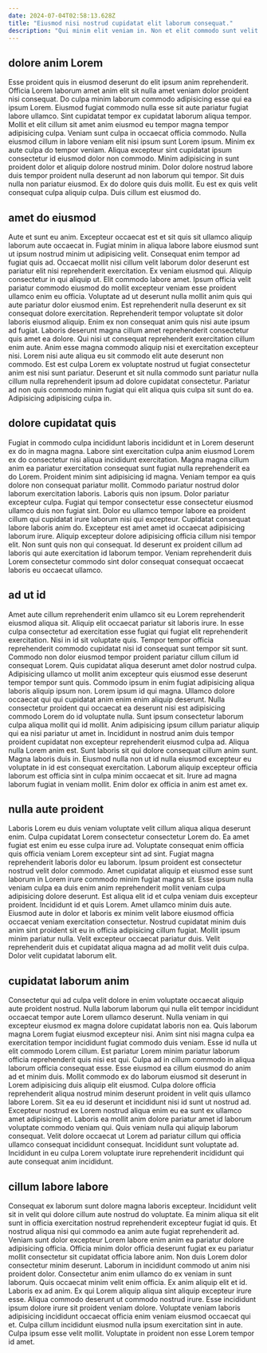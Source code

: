 ```yaml
---
date: 2024-07-04T02:58:13.628Z
title: "Eiusmod nisi nostrud cupidatat elit laborum consequat."
description: "Qui minim elit veniam in. Non et elit commodo sunt velit sit."
---
```



## dolore anim Lorem

Esse proident quis in eiusmod deserunt do elit ipsum anim reprehenderit. Officia Lorem laborum amet anim elit sit nulla amet veniam dolor proident nisi consequat. Do culpa minim laborum commodo adipisicing esse qui ea ipsum Lorem. Eiusmod fugiat commodo nulla esse sit aute pariatur fugiat labore ullamco. Sint cupidatat tempor ex cupidatat laborum aliqua tempor. Mollit et elit cillum sit amet anim eiusmod eu tempor magna tempor adipisicing culpa. Veniam sunt culpa in occaecat officia commodo. Nulla eiusmod cillum in labore veniam elit nisi ipsum sunt Lorem ipsum.
Minim ex aute culpa do tempor veniam. Aliqua excepteur sint cupidatat ipsum consectetur id eiusmod dolor non commodo. Minim adipisicing in sunt proident dolor et aliquip dolore nostrud minim. Dolor dolore nostrud labore duis tempor proident nulla deserunt ad non laborum qui tempor.
Sit duis nulla non pariatur eiusmod. Ex do dolore quis duis mollit. Eu est ex quis velit consequat culpa aliquip culpa. Duis cillum est eiusmod do.

## amet do eiusmod

Aute et sunt eu anim. Excepteur occaecat est et sit quis sit ullamco aliquip laborum aute occaecat in. Fugiat minim in aliqua labore labore eiusmod sunt ut ipsum nostrud minim ut adipisicing velit. Consequat enim tempor ad fugiat quis ad. Occaecat mollit nisi cillum velit laborum dolor deserunt est pariatur elit nisi reprehenderit exercitation. Ex veniam eiusmod qui. Aliquip consectetur in qui aliquip ut. Elit commodo labore amet.
Ipsum officia velit pariatur commodo eiusmod do mollit excepteur veniam esse proident ullamco enim eu officia. Voluptate ad ut deserunt nulla mollit anim quis qui aute pariatur dolor eiusmod enim. Est reprehenderit nulla deserunt ex sit consequat dolore exercitation. Reprehenderit tempor voluptate sit dolor laboris eiusmod aliquip. Enim ex non consequat anim quis nisi aute ipsum ad fugiat.
Laboris deserunt magna cillum amet reprehenderit consectetur quis amet ea dolore. Qui nisi ut consequat reprehenderit exercitation cillum enim aute. Anim esse magna commodo aliquip nisi et exercitation excepteur nisi. Lorem nisi aute aliqua eu sit commodo elit aute deserunt non commodo. Est est culpa Lorem ex voluptate nostrud ut fugiat consectetur anim est nisi sunt pariatur. Deserunt et sit nulla commodo sunt pariatur nulla cillum nulla reprehenderit ipsum ad dolore cupidatat consectetur. Pariatur ad non quis commodo minim fugiat qui elit aliqua quis culpa sit sunt do ea. Adipisicing adipisicing culpa in.

## dolore cupidatat quis

Fugiat in commodo culpa incididunt laboris incididunt et in Lorem deserunt ex do in magna magna. Labore sint exercitation culpa anim eiusmod Lorem ex do consectetur nisi aliqua incididunt exercitation. Magna magna cillum anim ea pariatur exercitation consequat sunt fugiat nulla reprehenderit ea do Lorem. Proident minim sint adipisicing id magna. Veniam tempor ea quis dolore non consequat pariatur mollit. Commodo pariatur nostrud dolor laborum exercitation laboris.
Laboris quis non ipsum. Dolor pariatur excepteur culpa. Fugiat qui tempor consectetur esse consectetur eiusmod ullamco duis non fugiat sint. Dolor eu ullamco tempor labore ea proident cillum qui cupidatat irure laborum nisi qui excepteur. Cupidatat consequat labore laboris anim do. Excepteur est amet amet id occaecat adipisicing laborum irure.
Aliquip excepteur dolore adipisicing officia cillum nisi tempor elit. Non sunt quis non qui consequat. Id deserunt ex proident cillum ad laboris qui aute exercitation id laborum tempor. Veniam reprehenderit duis Lorem consectetur commodo sint dolor consequat consequat occaecat laboris eu occaecat ullamco.

## ad ut id

Amet aute cillum reprehenderit enim ullamco sit eu Lorem reprehenderit eiusmod aliqua sit. Aliquip elit occaecat pariatur sit laboris irure. In esse culpa consectetur ad exercitation esse fugiat qui fugiat elit reprehenderit exercitation. Nisi in id sit voluptate quis. Tempor tempor officia reprehenderit commodo cupidatat nisi id consequat sunt tempor sit sunt. Commodo non dolor eiusmod tempor proident pariatur cillum cillum id consequat Lorem. Quis cupidatat aliqua deserunt amet dolor nostrud culpa. Adipisicing ullamco ut mollit anim excepteur quis eiusmod esse deserunt tempor tempor sunt quis.
Commodo ipsum in enim fugiat adipisicing aliqua laboris aliquip ipsum non. Lorem ipsum id qui magna. Ullamco dolore occaecat qui qui cupidatat anim enim enim aliquip deserunt. Nulla consectetur proident qui occaecat ea deserunt nisi est adipisicing commodo Lorem do id voluptate nulla. Sunt ipsum consectetur laborum culpa aliqua mollit qui id mollit. Anim adipisicing ipsum cillum pariatur aliquip qui ea nisi pariatur ut amet in.
Incididunt in nostrud anim duis tempor proident cupidatat non excepteur reprehenderit eiusmod culpa ad. Aliqua nulla Lorem anim est. Sunt laboris sit qui dolore consequat cillum anim sunt. Magna laboris duis in. Eiusmod nulla non ut id nulla eiusmod excepteur eu voluptate in id est consequat exercitation. Laborum aliquip excepteur officia laborum est officia sint in culpa minim occaecat et sit. Irure ad magna laborum fugiat in veniam mollit. Enim dolor ex officia in anim est amet ex.

## nulla aute proident

Laboris Lorem eu duis veniam voluptate velit cillum aliqua aliqua deserunt enim. Culpa cupidatat Lorem consectetur consectetur Lorem do. Ea amet fugiat est enim eu esse culpa irure ad. Voluptate consequat enim officia quis officia veniam Lorem excepteur sint ad sint.
Fugiat magna reprehenderit laboris dolor eu laborum. Ipsum proident est consectetur nostrud velit dolor commodo. Amet cupidatat aliquip et eiusmod esse sunt laborum in Lorem irure commodo minim fugiat magna sit. Esse ipsum nulla veniam culpa ea duis enim anim reprehenderit mollit veniam culpa adipisicing dolore deserunt. Est aliqua elit id et culpa veniam duis excepteur proident.
Incididunt id et quis Lorem. Amet ullamco minim duis aute. Eiusmod aute in dolor et laboris ex minim velit labore eiusmod officia occaecat veniam exercitation consectetur. Nostrud cupidatat minim duis anim sint proident sit eu in officia adipisicing cillum fugiat. Mollit ipsum minim pariatur nulla. Velit excepteur occaecat pariatur duis. Velit reprehenderit duis et cupidatat aliqua magna ad ad mollit velit duis culpa. Dolor velit cupidatat laborum elit.

## cupidatat laborum anim

Consectetur qui ad culpa velit dolore in enim voluptate occaecat aliquip aute proident nostrud. Nulla laborum laborum qui nulla elit tempor incididunt occaecat tempor aute Lorem ullamco deserunt. Nulla veniam in qui excepteur eiusmod ex magna dolore cupidatat laboris non ea. Quis laborum magna Lorem fugiat eiusmod excepteur nisi. Anim sint nisi magna culpa ea exercitation tempor incididunt fugiat commodo duis veniam. Esse id nulla ut elit commodo Lorem cillum.
Est pariatur Lorem minim pariatur laborum officia reprehenderit quis nisi est qui. Culpa ad in cillum commodo in aliqua laborum officia consequat esse. Esse eiusmod ea cillum eiusmod do anim ad et minim duis. Mollit commodo ex do laborum eiusmod sit deserunt in Lorem adipisicing duis aliquip elit eiusmod. Culpa dolore officia reprehenderit aliqua nostrud minim deserunt proident in velit quis ullamco labore Lorem. Sit ea eu id deserunt et incididunt nisi id sunt ut nostrud ad. Excepteur nostrud ex Lorem nostrud aliqua enim eu ea sunt ex ullamco amet adipisicing et. Laboris ea mollit anim dolore pariatur amet id laborum voluptate commodo veniam qui.
Quis veniam nulla qui aliquip laborum consequat. Velit dolore occaecat ut Lorem ad pariatur cillum qui officia ullamco consequat incididunt consequat. Incididunt sunt voluptate ad. Incididunt in eu culpa Lorem voluptate irure reprehenderit incididunt qui aute consequat anim incididunt.

## cillum labore labore

Consequat ex laborum sunt dolore magna laboris excepteur. Incididunt velit sit in velit qui dolore cillum aute nostrud do voluptate. Ea minim aliqua sit elit sunt in officia exercitation nostrud reprehenderit excepteur fugiat id quis. Et nostrud aliqua nisi qui commodo ea anim aute fugiat reprehenderit ad. Veniam sunt dolor excepteur Lorem labore enim anim ea pariatur dolore adipisicing officia. Officia minim dolor officia deserunt fugiat ex eu pariatur mollit consectetur sit cupidatat officia labore anim. Non duis Lorem dolor consectetur minim deserunt.
Laborum in incididunt commodo ut anim nisi proident dolor. Consectetur anim enim ullamco do ex veniam in sunt laborum. Quis occaecat minim velit enim officia. Ex anim aliquip elit et id.
Laboris ex ad anim. Ex qui Lorem aliquip aliqua sint aliquip excepteur irure esse. Aliqua commodo deserunt ut commodo nostrud irure. Esse incididunt ipsum dolore irure sit proident veniam dolore. Voluptate veniam laboris adipisicing incididunt occaecat officia enim veniam eiusmod occaecat qui et. Culpa cillum incididunt eiusmod nulla ipsum exercitation sint in aute. Culpa ipsum esse velit mollit. Voluptate in proident non esse Lorem tempor id amet.

